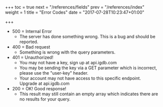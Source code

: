 +++
toc = true
next = "/references/fields"
prev = "/references/index"
weight = 1
title = "Error Codes"
date = "2017-07-28T10:23:47+01:00"

+++

- 500 = Internal Error
    - The server has done something wrong. This is a bug and should be reported.
- 400 = Bad request
    - Something is wrong with the query parameters.
- 401 = Unauthorized!
    - You may not have a key, sign up at api.igdb.com
    - You may be sending the key via a GET parameter which is incorrect, please use the "user-key" header.
    - Your account may not have access to this specific endpoint. Upgrade at api.igdb.com
- 200 = OK! Good response!
    - This result may still contain an empty array which indicates there are no results for your query.
